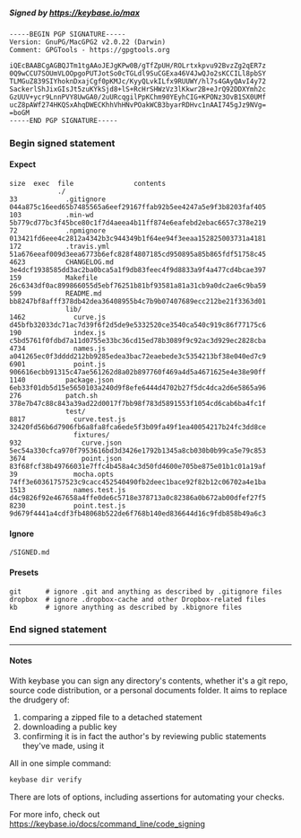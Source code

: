 ##### Signed by https://keybase.io/max
```
-----BEGIN PGP SIGNATURE-----
Version: GnuPG/MacGPG2 v2.0.22 (Darwin)
Comment: GPGTools - https://gpgtools.org

iQEcBAABCgAGBQJTm1tgAAoJEJgKPw0B/gTfZpUH/ROLrtxkpvu92BvzZg2qER7z
0Q9wCCU7SOUmVLOOpgoPUTJotSo0cTGLdl9SuCGExa46V4JwQJo2sKCCILl8pbSY
TLMGuZ839SIYhoknDxajCgf0pKMJc/KyyQLvkILfx9RUUWY/hl7s4GAyQAvI4y72
SackerlShJixGIsJt5zuKYkSjd8+lS+RcHrSHWzVz3lKkwr2B+eJrQ92DDXYmh2c
GzUUV+ycr9LnnPVY8UwGA0/2uURcqgilPpKChm90YEyhCIG+KPONz3OvB1SX0UMf
ucZ8pAWf274HKQSxAhqDWECKhhVhHNvPOakWCB3byarRDHvc1nAAI745gJz9NVg=
=boGM
-----END PGP SIGNATURE-----

```

<!-- END SIGNATURES -->

### Begin signed statement 

#### Expect

```
size  exec  file               contents                                                        
            ./                                                                                 
33            .gitignore       044a875c16eed65b7485565a6eef29167ffab92b5ee4247a5e9f3b8203faf405
103           .min-wd          5b779cd77bc3f45bce80c1f7d4aeea4b11ff874e6eafebd2ebac6657c378e219
72            .npmignore       013421fd6eee4c2812a4342b3c944349b1f64ee94f3eeaa152825003731a4181
172           .travis.yml      51a676eeaf009d3eea6773b6efc828f4807185cd950895a85b865fdf51758c45
4623          CHANGELOG.md     3e4dcf1938585dd3ac2ba0bca5a1f9db83feec4f9d8833a9f4a477cd4bcae397
159           Makefile         26c6343df0ac899866055d5ebf76251b81bf93581a81a31cb9a0dc2ae6c9ba59
599           README.md        bb8247bf8afff378db42dea36408955b4c7b9b07407689ecc212be21f3363d01
              lib/                                                                             
1462            curve.js       d45bfb32033dc71ac7d39f6f2d5de9e5332520ce3540ca540c919c86f77175c6
190             index.js       c5bd5761f0fdbd7a11d0755e33bc36cd15ed78b3089f9c92ac3d929ec2828cba
4734            names.js       a041265ec0f3dddd212bb9285edea3bac72eaebede3c5354213bf38e040ed7c9
6901            point.js       906616ecbb91315c47ae561262d8a02b897760f469a4d5a4671625e4e38e90ff
1140          package.json     6eb33f01db5d15e5650103a240d9f8efe6444d4702b27f5dc4dca2d6e5865a96
276           patch.sh         378e7b47c88c843a39ad22d0017f7bb98f783d5891553f1054cd6cab6ba4fc1f
              test/                                                                            
8817            curve.test.js  32420fd56b6d7906fb6a8fa8fca6ede5f3b09fa49f1ea40054217b24fc3dd8ce
                fixtures/                                                                      
932               curve.json   5ec54a330cfca970f7953616bd3d3426e1792b1345a8cb030b0b99ca5e79c853
3674              point.json   83f68fcf38b49766031e7ffc4b458a4c3d50fd4600e705be875e01b1c01a19af
39              mocha.opts     74ff3e60361757523c9cacc452540490fb2deec1bace92f82b12c06702a4e1ba
1513            names.test.js  d4c9826f92e467658a4ffe0de6c5718e378713a0c82386a0b672ab00dfef27f5
8230            point.test.js  9d679f4441a4cdf3fb48068b522de6f768b140ed836644d16c9fdb858b49a6c3
```

#### Ignore

```
/SIGNED.md
```

#### Presets

```
git      # ignore .git and anything as described by .gitignore files
dropbox  # ignore .dropbox-cache and other Dropbox-related files    
kb       # ignore anything as described by .kbignore files          
```

<!-- summarize version = 0.0.9 -->

### End signed statement

<hr>

#### Notes

With keybase you can sign any directory's contents, whether it's a git repo,
source code distribution, or a personal documents folder. It aims to replace the drudgery of:

  1. comparing a zipped file to a detached statement
  2. downloading a public key
  3. confirming it is in fact the author's by reviewing public statements they've made, using it

All in one simple command:

```bash
keybase dir verify
```

There are lots of options, including assertions for automating your checks.

For more info, check out https://keybase.io/docs/command_line/code_signing